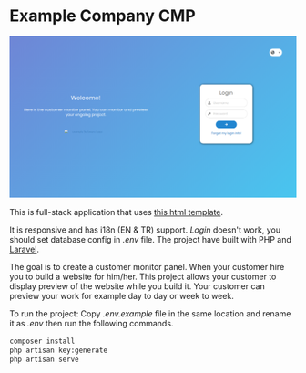 # Example Company CMP

![The project's screenshot.](ss/ss1.png)

This is full-stack application that uses [this html template](https://github.com/19XLR95/example-company-website-template-2).

It is responsive and has i18n (EN & TR) support. *Login* doesn't work, you should set database config in *.env* file. The project have built with PHP and [Laravel](https://laravel.com/).

The goal is to create a customer monitor panel. When your customer hire you to build a website for him/her. This project allows your customer to display preview of the website while you build it. Your customer can preview your work for example day to day or week to week.

To run the project:
Copy *.env.example* file in the same location and rename it as *.env* then run the following commands.
```
composer install
php artisan key:generate
php artisan serve
```
